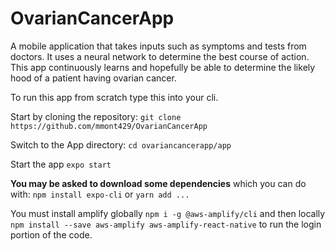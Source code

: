 # OvarianCancerApp
A mobile application that takes inputs such as symptoms and tests from doctors. It uses a neural network to determine the best course of action. This app continuously learns and hopefully be able to determine the likely hood of a patient having ovarian cancer.

To run this app from scratch type this into your cli.

Start by cloning the repository:
`git clone https://github.com/mmont429/OvarianCancerApp`

Switch to the App directory:
`cd ovariancancerapp/app`

Start the app
`expo start`

__You may be asked to download some dependencies__ which you can do with:
`npm install expo-cli` or `yarn add ...`


You must install amplify globally `npm i -g @aws-amplify/cli`
and then locally `npm install --save aws-amplify aws-amplify-react-native`
to run the login portion of the code.
